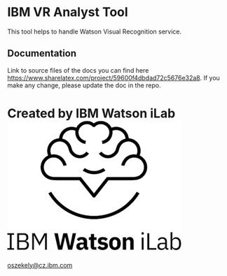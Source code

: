 # IBM VR Analyst Tool
This tool helps to handle Watson Visual Recognition service.
## Documentation
Link to source files of the docs you can find here https://www.sharelatex.com/project/59600f4dbdad72c5676e32a8. If you make any change, please update the doc in the repo.
# Created by IBM Watson iLab ![](readme_images/ilab_logo.png)

oszekely@cz.ibm.com

